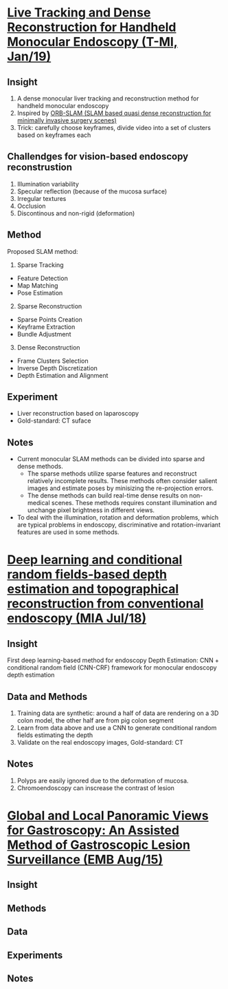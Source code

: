 # [Live Tracking and Dense Reconstruction for Handheld Monocular Endoscopy (T-MI, Jan/19)](https://ieeexplore.ieee.org/abstract/document/8410942/?casa_token=8dLpCJlnIhwAAAAA:fenkrcEM_HvLYlplNRvWZNTYg3rHiefRQSYHE1PhCq6KNDs9FxxJ5CVLUv3ArmnfaqAmZuv4JFsvrg)

## Insight
1. A dense monocular liver tracking and reconstruction method for handheld monocular endoscopy
2. Inspired by [ORB-SLAM (SLAM based quasi dense reconstruction for minimally invasive surgery scenes)](https://arxiv.org/abs/1705.09107)
3. Trick: carefully choose keyframes, divide video into a set of clusters based on keyframes each

## Challendges for vision-based endoscopy reconstrustion
1. Illumination variability
2. Specular reflection (because of the mucosa surface)
3. Irregular textures
4. Occlusion
5. Discontinous and non-rigid (deformation)

## Method
Proposed SLAM method:
1. Sparse Tracking
  - Feature Detection
  - Map Matching
  - Pose Estimation
2. Sparse Reconstruction
  - Sparse Points Creation
  - Keyframe Extraction
  - Bundle Adjustment
3. Dense Reconstruction
  - Frame Clusters Selection
  - Inverse Depth Discretization
  - Depth Estimation and Alignment

## Experiment
 - Liver reconstruction based on laparoscopy
 - Gold-standard: CT suface

## Notes
 - Current monocular SLAM methods can be divided into sparse and dense methods. 
   - The sparse methods utilize sparse features and reconstruct relatively incomplete results. These methods often consider salient images and estimate poses by minisizing the re-projection errors.
   - The dense methods can build real-time dense results on non-medical scenes. These methods requires constant illumination and unchange pixel brightness in different views.
 - To deal with the illumination, rotation and deformation problems, which are typical problems in endoscopy, discriminative and rotation-invariant features are used in some methods.


# [Deep learning and conditional random fields-based depth estimation and topographical reconstruction from conventional endoscopy (MIA Jul/18)](https://www.sciencedirect.com/science/article/pii/S1361841518303761)

## Insight
First deep learning-based method for endoscopy Depth Estimation: CNN + conditional random field (CNN-CRF) framework for monocular endoscopy depth estimation

## Data and Methods
1. Training data are synthetic: around a half of data are rendering on a 3D colon model, the other half are from pig colon segment
2. Learn from data above and use a CNN to generate conditional random fields estimating the depth
3. Validate on the real endoscopy images, Gold-standard: CT

## Notes
1. Polyps are easily ignored due to the deformation of mucosa.
2. Chromoendoscopy can inscrease the contrast of lesion

# [Global and Local Panoramic Views for Gastroscopy: An Assisted Method of Gastroscopic Lesion Surveillance (EMB Aug/15)](https://pubmed.ncbi.nlm.nih.gov/25910000/)

## Insight


## Methods

## Data

## Experiments

## Notes




